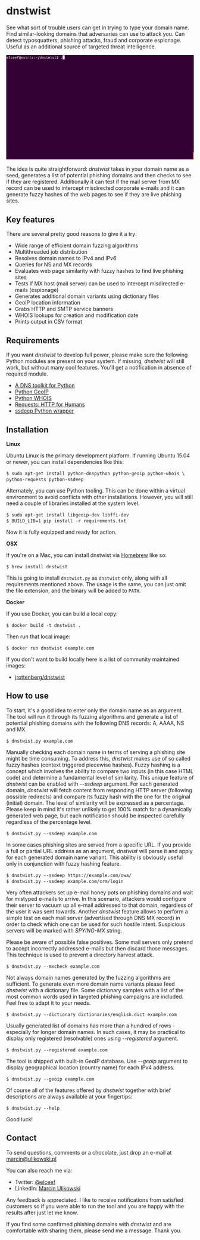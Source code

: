 dnstwist
========

See what sort of trouble users can get in trying to type your domain name.
Find similar-looking domains that adversaries can use to attack you. Can detect
typosquatters, phishing attacks, fraud and corporate espionage. Useful as an
additional source of targeted threat intelligence.

![Demo](/docs/screens/demo.gif)

The idea is quite straightforward: *dnstwist* takes in your domain name as a
seed, generates a list of potential phishing domains and then checks to see if
they are registered.
Additionally it can test if the mail server from MX record can be used to
intercept misdirected corporate e-mails and it can generate fuzzy hashes of the
web pages to see if they are live phishing sites.


Key features
------------

There are several pretty good reasons to give it a try:

- Wide range of efficient domain fuzzing algorithms
- Multithreaded job distribution
- Resolves domain names to IPv4 and IPv6
- Queries for NS and MX records
- Evaluates web page similarity with fuzzy hashes to find live phishing sites
- Tests if MX host (mail server) can be used to intercept misdirected e-mails
  (espionage)
- Generates additional domain variants using dictionary files
- GeoIP location information
- Grabs HTTP and SMTP service banners
- WHOIS lookups for creation and modification date
- Prints output in CSV format


Requirements
------------

If you want *dnstwist* to develop full power, please make sure the following
Python modules are present on your system. If missing, *dnstwist* will still
work, but without many cool features. You'll get a notification in absence of
required module.

- [A DNS toolkit for Python](http://www.dnspython.org/)
- [Python GeoIP](https://pypi.python.org/pypi/GeoIP/)
- [Python WHOIS](https://pypi.python.org/pypi/whois)
- [Requests: HTTP for Humans](http://www.python-requests.org/)
- [ssdeep Python wrapper](https://pypi.python.org/pypi/ssdeep)


Installation
------------

**Linux**

Ubuntu Linux is the primary development platform. If running Ubuntu 15.04 or
newer, you can install dependencies like this:

```
$ sudo apt-get install python-dnspython python-geoip python-whois \
python-requests python-ssdeep
```

Alternately, you can use Python tooling. This can be done within a virtual
environment to avoid conflicts with other installations. However, you will
still need a couple of libraries installed at the system level.

```
$ sudo apt-get install libgeoip-dev libffi-dev
$ BUILD_LIB=1 pip install -r requirements.txt
```

Now it is fully equipped and ready for action.

**OSX**

If you're on a Mac, you can install dnstwist via
[Homebrew](https://github.com/Homebrew/homebrew) like so:

```
$ brew install dnstwist
```

This is going to install `dnstwist.py` as `dnstwist` only, along with all
requirements mentioned above. The usage is the same, you can just omit the
file extension, and the binary will be added to `PATH`.

**Docker**

If you use Docker, you can build a local copy:

```
$ docker build -t dnstwist .
```

Then run that local image:

```
$ docker run dnstwist example.com
```

If you don't want to build locally here is a list of community maintained
images:

- [jrottenberg/dnstwist](https://hub.docker.com/r/jrottenberg/dnstwist/)


How to use
----------

To start, it's a good idea to enter only the domain name as an argument. The
tool will run it through its fuzzing algorithms and generate a list of
potential phishing domains with the following DNS records: A, AAAA, NS and MX.

```
$ dnstwist.py example.com
```

Manually checking each domain name in terms of serving a phishing site might be
time consuming. To address this, *dnstwist* makes use of so called fuzzy hashes
(context triggered piecewise hashes). Fuzzy hashing is a concept which involves
the ability to compare two inputs (in this case HTML code) and determine a
fundamental level of similarity. This unique feature of *dnstwist* can be
enabled with *--ssdeep* argument. For each generated domain, *dnstwist* will
fetch content from responding HTTP server (following possible redirects) and
compare its fuzzy hash with the one for the original (initial) domain. The
level of similarity will be expressed as a percentage. Please keep in mind it's
rather unlikely to get 100% match for a dynamically generated web page, but each
notification should be inspected carefully regardless of the percentage level.

```
$ dnstwist.py --ssdeep example.com
```

In some cases phishing sites are served from a specific URL. If you provide a
full or partial URL address as an argument, *dnstwist* will parse it and apply
for each generated domain name variant. This ability is obviously useful only
in conjunction with fuzzy hashing feature.

```
$ dnstwist.py --ssdeep https://example.com/owa/
$ dnstwist.py --ssdeep example.com/crm/login
```

Very often attackers set up e-mail honey pots on phishing domains and wait for
mistyped e-mails to arrive. In this scenario, attackers would configure their
server to vacuum up all e-mail addressed to that domain, regardless of the user
it was sent towards. Another *dnstwist* feature allows to perform a simple test
on each mail server (advertised through DNS MX record) in order to check which
one can be used for such hostile intent. Suspicious servers will be marked with
*SPYING-MX* string.

Please be aware of possible false positives. Some mail servers only pretend to
accept incorrectly addressed e-mails but then discard those messages. This
technique is used to prevent a directory harvest attack.

```
$ dnstwist.py --mxcheck example.com
```

Not always domain names generated by the fuzzing algorithms are sufficient. To
generate even more domain name variants please feed *dnstwist* with a
dictionary file. Some dictionary samples with a list of the most common words
used in targeted phishing campaigns are included. Feel free to adapt it to your
needs.

```
$ dnstwist.py --dictionary dictionaries/english.dict example.com
``` 

Usually generated list of domains has more than a hundred of rows - especially
for longer domain names. In such cases, it may be practical to display only
registered (resolvable) ones using *--registered* argument.

```
$ dnstwist.py --registered example.com
```

The tool is shipped with built-in GeoIP database. Use *--geoip* argument to
display geographical location (country name) for each IPv4 address.

```
$ dnstwist.py --geoip example.com
```

Of course all of the features offered by *dnstwist* together with brief
descriptions are always available at your fingertips:

```
$ dnstwist.py --help
```

Good luck!


Contact
-------

To send questions, comments or a chocolate, just drop an e-mail at
[marcin@ulikowski.pl](mailto:marcin@ulikowski.pl)

You can also reach me via:

- Twitter: [@elceef](https://twitter.com/elceef)
- LinkedIn: [Marcin Ulikowski](https://pl.linkedin.com/in/elceef)

Any feedback is appreciated. I like to receive notifications from satisfied
customers so if you were able to run the tool and you are happy with the
results after just let me know.

If you find some confirmed phishing domains with *dnstwist* and are comfortable
with sharing them, please send me a message. Thank you.
